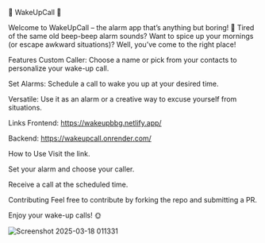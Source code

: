 🌟 WakeUpCall 🌟

Welcome to WakeUpCall – the alarm app that’s anything but boring! 🎉
Tired of the same old beep-beep alarm sounds? Want to spice up your mornings (or escape awkward situations)? Well, you’ve come to the right place!

Features
Custom Caller: Choose a name or pick from your contacts to personalize your wake-up call.

Set Alarms: Schedule a call to wake you up at your desired time.

Versatile: Use it as an alarm or a creative way to excuse yourself from situations.

Links
Frontend: https://wakeupbbg.netlify.app/

Backend: https://wakeupcall.onrender.com/

How to Use
Visit the link.

Set your alarm and choose your caller.

Receive a call at the scheduled time.

Contributing
Feel free to contribute by forking the repo and submitting a PR.

Enjoy your wake-up calls! 🌞

![Screenshot 2025-03-18 011331](https://github.com/user-attachments/assets/2ae00f74-60c7-4be2-a433-7dab72f83293)
